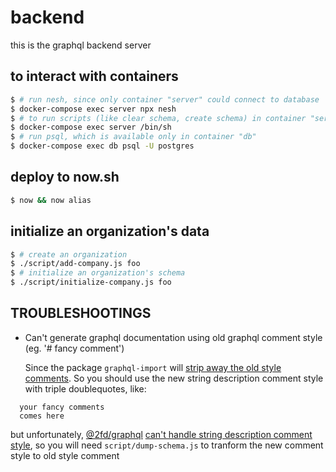 # backend
this is the graphql backend server

## to interact with containers

```bash
$ # run nesh, since only container "server" could connect to database
$ docker-compose exec server npx nesh
$ # to run scripts (like clear schema, create schema) in container "server"
$ docker-compose exec server /bin/sh
$ # run psql, which is available only in container "db"
$ docker-compose exec db psql -U postgres
```

## deploy to now.sh

```sh
$ now && now alias
```

## initialize an organization's data

```sh
$ # create an organization
$ ./script/add-company.js foo
$ # initialize an organization's schema
$ ./script/initialize-company.js foo
```

## TROUBLESHOOTINGS

* Can't generate graphql documentation using old graphql comment style (eg. '#  fancy comment')

  Since the package `graphql-import` will [strip away the old style comments](https://github.com/prisma/graphql-import/issues/49). So you should use the
  new string description comment style with triple doublequotes, like:

```
  your fancy comments
  comes here
```

  but unfortunately, [@2fd/graphql](https://www.npmjs.com/package/@2fd/graphdoc)
  [can't handle string description comment style](https://github.com/2fd/graphdoc/issues/51), so you will need `script/dump-schema.js` to tranform the new comment style to old style comment